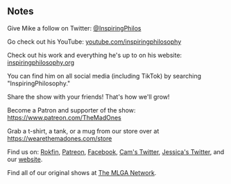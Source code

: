 ## Notes

Give Mike a follow on Twitter: [@InspiringPhilos](https://twitter.com/InspiringPhilos)

Go check out his YouTube: [youtube.com/inspiringphilosophy](https://www.youtube.com/inspiringphilosophy)

Check out his work and everything he's up to on his website: [inspiringphilosophy.org](https://inspiringphilosophy.org/)

You can find him on all social media (including TikTok) by searching "InspiringPhilosophy."

Share the show with your friends! That's how we'll grow!

Become a Patron and supporter of the show: https://www.patreon.com/TheMadOnes

Grab a t-shirt, a tank, or a mug from our store over at https://wearethemadones.com/store

Find us on:
[Rokfin](https://rokfin.com/TheMadOnes), [Patreon](https://patreon.com/TheMadOnes), [Facebook](https://www.facebook.com/WeAreTheMad/), [Cam's Twitter](https://twitter.com/HamCarless), [Jessica's Twitter](https://twitter.com/soupcanarchist), and our [website](http://wearethemad.com).

Find all of our original shows at [The MLGA Network](https://mlganetwork.com).
